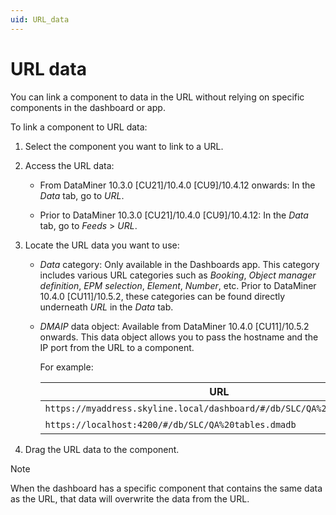 ```yaml
---
uid: URL_data
---
```


# URL data

You can link a component to data in the URL without relying on specific components in the dashboard or app.

To link a component to URL data:

1. Select the component you want to link to a URL.

1. Access the URL data:

   - From DataMiner 10.3.0 [CU21]/10.4.0 [CU9]/10.4.12 onwards<!--RN 41141-->: In the *Data* tab, go to *URL*.

   - Prior to DataMiner 10.3.0 [CU21]/10.4.0 [CU9]/10.4.12: In the *Data* tab, go to *Feeds* > *URL*.

1. Locate the URL data you want to use:

   - *Data* category: Only available in the Dashboards app. This category includes various URL categories such as *Booking*, *Object manager definition*, *EPM selection*, *Element*, *Number*, etc. Prior to DataMiner 10.4.0 [CU11]/10.5.2<!--RN 41561-->, these categories can be found directly underneath *URL* in the *Data* tab.

   - *DMAIP* data object: Available from DataMiner 10.4.0 [CU11]/10.5.2 onwards<!--RN 41561-->. This data object allows you to pass the hostname and the IP port from the URL to a component.

     For example:

     | URL | DMAIP value |
     |--|--|
     | `https://myaddress.skyline.local/dashboard/#/db/SLC/QA%20tables.dmadb` | myaddress.skyline.local |
     | `https://localhost:4200/#/db/SLC/QA%20tables.dmadb` | localhost:4200 |

1. Drag the URL data to the component.

> [!NOTE]
> When the dashboard has a specific component that contains the same data as the URL, that data will overwrite the data from the URL.

